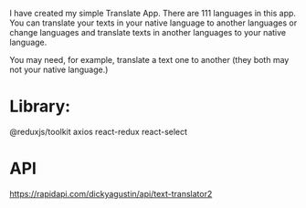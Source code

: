 
I have created my simple Translate App. There are 111 languages in this app. You can translate your texts in your native language to another languages or change languages and translate texts in another languages to your native language. 

You may need, for example, translate a text one to another (they both may not your native language.)



# Library:

@reduxjs/toolkit
axios
react-redux
react-select


# API
https://rapidapi.com/dickyagustin/api/text-translator2
